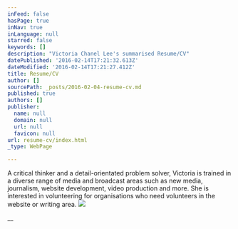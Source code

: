 ```yaml
---
inFeed: false
hasPage: true
inNav: true
inLanguage: null
starred: false
keywords: []
description: "Victoria Chanel Lee's summarised Resume/CV"
datePublished: '2016-02-14T17:21:32.613Z'
dateModified: '2016-02-14T17:21:27.412Z'
title: Resume/CV
author: []
sourcePath: _posts/2016-02-04-resume-cv.md
published: true
authors: []
publisher:
  name: null
  domain: null
  url: null
  favicon: null
url: resume-cv/index.html
_type: WebPage

---
```

A critical thinker and a detail-orientated problem solver, Victoria is trained in a diverse range of media and broadcast areas such as new media, journalism, website development, video production and more. She is interested in volunteering for organisations who need volunteers in the website or writing area.
![](https://s3-us-west-2.amazonaws.com/the-grid-img/p/531a92f5c0ee4992f94327015584b25dd281c261.jpg)

__